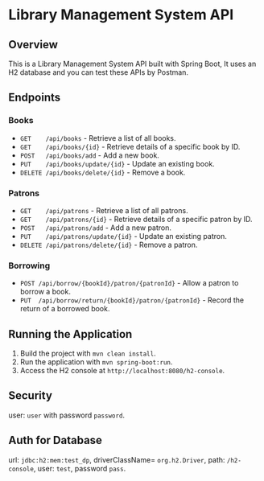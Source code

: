 # Library Management System API

## Overview
This is a Library Management System API built with Spring Boot, It uses an H2 database and you can test these APIs by Postman.

## Endpoints

### Books
- `GET    /api/books` - Retrieve a list of all books.
- `GET    /api/books/{id}` - Retrieve details of a specific book by ID.
- `POST   /api/books/add` - Add a new book.
- `PUT    /api/books/update/{id}` - Update an existing book.
- `DELETE /api/books/delete/{id}` - Remove a book.

### Patrons
- `GET    /api/patrons` - Retrieve a list of all patrons.
- `GET    /api/patrons/{id}` - Retrieve details of a specific patron by ID.
- `POST   /api/patrons/add` - Add a new patron.
- `PUT    /api/patrons/update/{id}` - Update an existing patron.
- `DELETE /api/patrons/delete/{id}` - Remove a patron.

### Borrowing
- `POST /api/borrow/{bookId}/patron/{patronId}` - Allow a patron to borrow a book.
- `PUT  /api/borrow/return/{bookId}/patron/{patronId}` - Record the return of a borrowed book.

## Running the Application
1. Build the project with `mvn clean install`.
2. Run the application with `mvn spring-boot:run`.
3. Access the H2 console at `http://localhost:8080/h2-console`.

## Security
user: `user` with password `password`.


## Auth for Database
url: `jdbc:h2:mem:test_dp`, 
driverClassName= `org.h2.Driver`, 
path: `/h2-console`,
user: `test`,
password `pass`.
